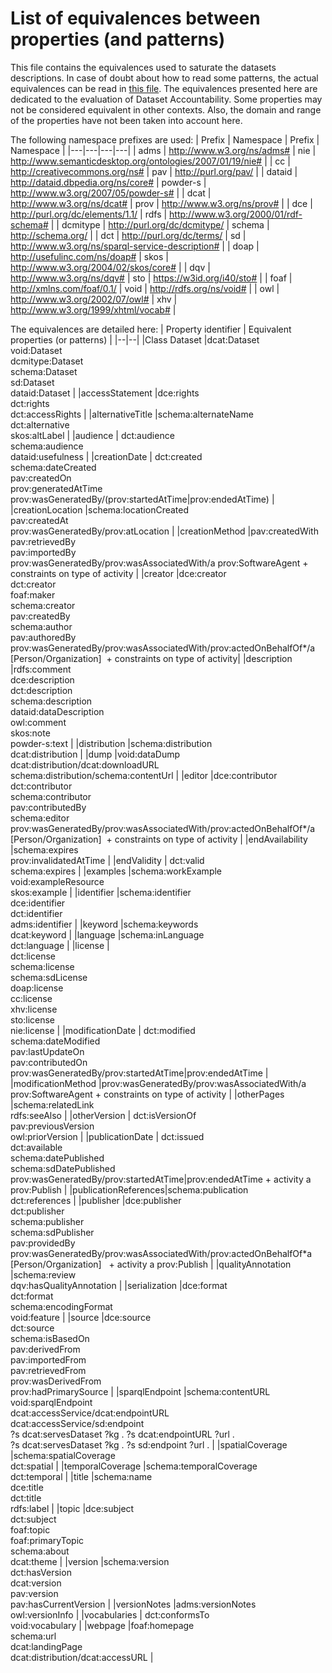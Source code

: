 # List of equivalences between properties (and patterns)

This file contains the equivalences used to saturate the datasets descriptions. In case of doubt about how to read some patterns, the actual equivalences can be read in [this file](/nonTrivialExtractionRules/_manifest.ttl).
The equivalences presented here are dedicated to the evaluation of Dataset Accountability. Some properties may not be considered equivalent in other contexts. Also, the domain and range of the properties have not been taken into account here.

The following namespace prefixes are used:
| Prefix | Namespace | Prefix | Namespace |
|---|---|---|---|
| adms | http://www.w3.org/ns/adms# | nie | http://www.semanticdesktop.org/ontologies/2007/01/19/nie# |
| cc | http://creativecommons.org/ns# | pav | http://purl.org/pav/ |
|     dataid    | http://dataid.dbpedia.org/ns/core# | powder-s | http://www.w3.org/2007/05/powder-s# |
|     dcat    | http://www.w3.org/ns/dcat# | prov | http://www.w3.org/ns/prov# |
| dce | http://purl.org/dc/elements/1.1/ | rdfs | http://www.w3.org/2000/01/rdf-schema# |
|     dcmitype    | http://purl.org/dc/dcmitype/ |     schema    | http://schema.org/ |
|  dct | http://purl.org/dc/terms/ |     sd    | http://www.w3.org/ns/sparql-service-description# |
| doap | http://usefulinc.com/ns/doap# | skos | http://www.w3.org/2004/02/skos/core# |
| dqv | http://www.w3.org/ns/dqv# | sto | https://w3id.org/i40/sto# |
| foaf | http://xmlns.com/foaf/0.1/ |     void    | http://rdfs.org/ns/void# |
| owl | http://www.w3.org/2002/07/owl# | xhv | http://www.w3.org/1999/xhtml/vocab# |

The equivalences are detailed here:
| Property identifier | Equivalent properties (or patterns) |
|--|--|
|Class Dataset |dcat:Dataset<br>void:Dataset<br>dcmitype:Dataset<br>schema:Dataset<br>sd:Dataset<br>dataid:Dataset |
|accessStatement |dce:rights<br> dct:rights<br> dct:accessRights |
|alternativeTitle |schema:alternateName<br> dct:alternative<br>skos:altLabel |
|audience | dct:audience<br>schema:audience<br>dataid:usefulness |
|creationDate | dct:created<br>schema:dateCreated<br>pav:createdOn<br>prov:generatedAtTime<br>prov:wasGeneratedBy/(prov:startedAtTime\|prov:endedAtTime) |
|creationLocation |schema:locationCreated<br>pav:createdAt<br>prov:wasGeneratedBy/prov:atLocation |
|creationMethod |pav:createdWith<br>pav:retrievedBy<br>pav:importedBy<br>prov:wasGeneratedBy/prov:wasAssociatedWith/a prov:SoftwareAgent + constraints on type of activity |
|creator |dce:creator<br> dct:creator<br>foaf:maker<br>schema:creator<br>pav:createdBy<br>schema:author<br>pav:authoredBy<br>prov:wasGeneratedBy/prov:wasAssociatedWith/prov:actedOnBehalfOf\*/a [Person/Organization]  + constraints on type of activity|
|description |rdfs:comment<br>dce:description<br> dct:description<br>schema:description<br>dataid:dataDescription<br>owl:comment<br>skos:note<br>powder-s:text |
|distribution |schema:distribution<br>dcat:distribution |
|dump |void:dataDump<br>dcat:distribution/dcat:downloadURL<br>schema:distribution/schema:contentUrl |
|editor |dce:contributor<br> dct:contributor<br>schema:contributor<br>pav:contributedBy<br>schema:editor<br>prov:wasGeneratedBy/prov:wasAssociatedWith/prov:actedOnBehalfOf\*/a [Person/Organization]  + constraints on type of activity |
|endAvailability |schema:expires<br>prov:invalidatedAtTime |
|endValidity | dct:valid<br>schema:expires |
|examples |schema:workExample<br>void:exampleResource<br>skos:example |
|identifier |schema:identifier<br>dce:identifier<br> dct:identifier<br>adms:identifier |
|keyword |schema:keywords<br>dcat:keyword |
|language |schema:inLanguage<br> dct:language |
|license |<br> dct:license<br>schema:license<br>schema:sdLicense<br>doap:license<br>cc:license<br>xhv:license<br>sto:license<br>nie:license |
|modificationDate | dct:modified<br>schema:dateModified<br>pav:lastUpdateOn<br>pav:contributedOn<br>prov:wasGeneratedBy/prov:startedAtTime\|prov:endedAtTime |
|modificationMethod |prov:wasGeneratedBy/prov:wasAssociatedWith/a prov:SoftwareAgent + constraints on type of activity |
|otherPages |schema:relatedLink<br>rdfs:seeAlso |
|otherVersion | dct:isVersionOf<br>pav:previousVersion<br>owl:priorVersion |
|publicationDate | dct:issued<br> dct:available<br>schema:datePublished<br>schema:sdDatePublished<br>prov:wasGeneratedBy/prov:startedAtTime\|prov:endedAtTime + activity a prov:Publish |
|publicationReferences|schema:publication<br> dct:references |
|publisher |dce:publisher<br> dct:publisher<br>schema:publisher<br>schema:sdPublisher<br>pav:providedBy<br>prov:wasGeneratedBy/prov:wasAssociatedWith/prov:actedOnBehalfOf\*a [Person/Organization]   + activity a prov:Publish |
|qualityAnnotation |schema:review<br>dqv:hasQualityAnnotation |
|serialization |dce:format<br> dct:format<br>schema:encodingFormat<br>void:feature |
|source |dce:source<br> dct:source<br>schema:isBasedOn<br>pav:derivedFrom<br>pav:importedFrom<br>pav:retrievedFrom<br>prov:wasDerivedFrom<br>prov:hadPrimarySource |
|sparqlEndpoint |schema:contentURL<br>void:sparqlEndpoint<br>dcat:accessService/dcat:endpointURL<br>dcat:accessService/sd:endpoint<br>?s dcat:servesDataset ?kg . ?s dcat:endpointURL ?url .<br>?s dcat:servesDataset ?kg . ?s sd:endpoint ?url . |
|spatialCoverage |schema:spatialCoverage<br> dct:spatial |
|temporalCoverage |schema:temporalCoverage<br> dct:temporal |
|title |schema:name<br>dce:title<br> dct:title<br>rdfs:label |
|topic |dce:subject<br> dct:subject<br>foaf:topic<br>foaf:primaryTopic<br>schema:about<br>dcat:theme |
|version |schema:version<br> dct:hasVersion<br>dcat:version<br>pav:version<br>pav:hasCurrentVersion |
|versionNotes |adms:versionNotes<br>owl:versionInfo |
|vocabularies | dct:conformsTo<br>void:vocabulary |
|webpage |foaf:homepage<br>schema:url<br>dcat:landingPage<br>dcat:distribution/dcat:accessURL |